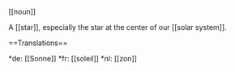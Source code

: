[[noun]]

A [[star]], especially the star at the center of our [[solar system]].

==Translations==

*de: [[Sonne]]
*fr: [[soleil]]
*nl: [[zon]]